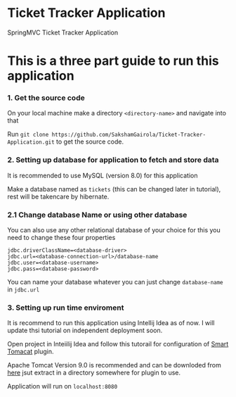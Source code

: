 # Ticket Tracker Application
SpringMVC Ticket Tracker Application

# This is a three part guide to run this application

### 1. Get the source code
On your local machine make a directory `<directory-name>` and navigate into that

Run `git clone https://github.com/SakshamGairola/Ticket-Tracker-Application.git` to get the source code.


### 2. Setting up database for application to fetch and store data
It is recommended to use MySQL (version 8.0) for this application

Make a database named as `tickets` (this can be changed later in tutorial), rest will be takencare by hibernate.

### 2.1 Change database Name or using other database
You can also use any other relational database of your choice for this you need to change these four properties
    
    jdbc.driverClassName=<database-driver>
    jdbc.url=<database-connection-url>/database-name
    jdbc.user=<database-username>
    jdbc.pass=<database-password>
You can name your database whatever you can just change `database-name` in `jdbc.url`

### 3. Setting up run time enviroment

It is recommend to run this application using Intellij Idea as of now. I will update thsi tutorial on independent deployment soon.

Open project in Inteiilij Idea and follow this tutorail for configuration of [Smart Tomacat](https://github.com/zengkid/SmartTomcat/blob/master/README.md) plugin.

Apache Tomcat Version 9.0 is recommended and can be downloded from [here](https://tomcat.apache.org/download-90.cgi) jsut extract in a directory somewhere for plugin to use.

Application will run on `localhost:8080`